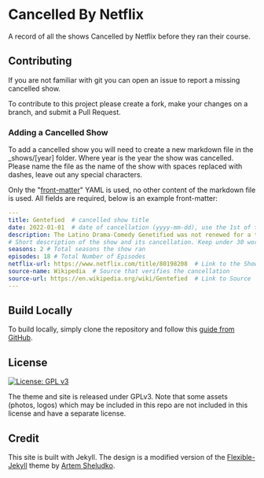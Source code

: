 # Cancelled By Netflix

A record of all the shows Cancelled by Netflix before they ran their course.

## Contributing

If you are not familiar with git you can open an issue to report a missing cancelled show. 

To contribute to this project please create a fork, make your changes on a branch, and submit a Pull Request.

### Adding a Cancelled Show

To add a cancelled show you will need to create a new markdown file in the _shows/[year] folder. Where year is the year the show was cancelled. Please name the file as the name of the show with spaces replaced with dashes, leave out any special characters.

Only the "[front-matter](https://jekyllrb.com/docs/front-matter/)" YAML is used, no other content of the markdown file is used. All fields are required, below is an example front-matter:

```yml
---
title: Gentefied  # cancelled show title
date: 2022-01-01  # date of cancellation (yyyy-mm-dd), use the 1st of the month when only month is known
description: The Latino Drama-Comedy Genetified was not renewed for a third season. 
# Short description of the show and its cancellation. Keep under 30 words
seasons: 2 # Total seasons the show ran
episodes: 18 # Total Number of Episodes
netflix-url: https://www.netflix.com/title/80198208  # Link to the Show On Netflix
source-name: Wikipedia  # Source that verifies the cancellation
source-url: https://en.wikipedia.org/wiki/Gentefied  # Link to Source
---
```

## Build Locally

To build locally, simply clone the repository and follow this [guide from GitHub](https://docs.github.com/en/pages/setting-up-a-github-pages-site-with-jekyll/testing-your-github-pages-site-locally-with-jekyll).

## License
[![License: GPL v3](https://img.shields.io/badge/License-GPLv3-blue.svg)](https://github.com/jtmullen/cancelledbynetflix/blob/main/LICENSE)

The theme and site is released under GPLv3. Note that some assets (photos, logos) which may be included in this repo are not included in this license and have a separate license. 

## Credit

This site is built with Jekyll. The design is a modified version of the  [Flexible-Jekyll](https://github.com/artemsheludko/flexible-jekyll) theme by [Artem Sheludko](https://github.com/artemsheludko). 

